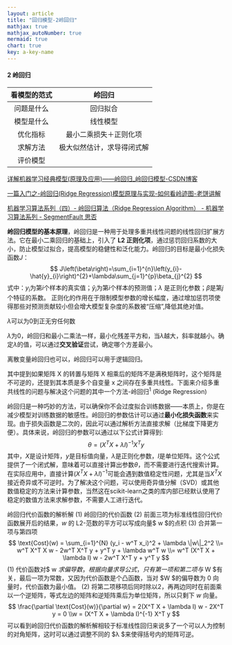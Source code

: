 ```yaml
---
layout: article
title: "回归模型-2岭回归"
mathjax: true
mathjax_autoNumber: true
mermaid: true
chart: true
key: a-key-name
---
```


#### 2 岭回归 

| 看模型的范式 |           岭回归           |
| :----------: | :------------------------: |
|  问题是什么  |          回归拟合          |
|  模型是什么  |          线性模型          |
|   优化指标   |   最小二乘损失＋正则化项   |
|   求解方法   | 极大似然估计，求导得闭式解 |
|   评价模型   |                            |

[详解机器学习经典模型(原理及应用)——岭回归_岭回归模型-CSDN博客](https://blog.csdn.net/ChaneMo/article/details/142390915)

[一篇入门之-岭回归(Ridge Regression)模型原理与实现-如何看岭迹图-老饼讲解](https://www.bbbdata.com/text/29)

[机器学习算法系列（四）- 岭回归算法（Ridge Regression Algorithm） - 机器学习算法系列 - SegmentFault 思否](https://segmentfault.com/a/1190000041233542)

**岭回归模型的基本原理**，岭回归是一种用于处理多重共线性问题的线性回归扩展方法。它在最小二乘回归的基础上，引入了 **L2 正则化项**，通过惩罚回归系数的大小，防止模型过拟合，提高模型的稳健性和泛化能力。岭回归的目标是最小化损失函数$J$：
$$
J\left(\beta\right)=\sum_{i=1}^{n}\left(y_{i}-\hat{y}_{i}\right)^{2}+\lambda\sum_{j=1}^{p}\beta_{j}^{2}
$$
式中：$y_{i}$为第$i$个样本的真实值；$\hat{y}_{i}$为第$i$个样本的预测值；$λ$ 是正则化参数；$β$是第$j$个特征的系数。
正则化的作用在于限制模型参数的增长幅度，通过增加惩罚项使得那些对预测贡献较小但会增大模型复杂度的系数被“压缩”,降低其绝对值。

$λ$可以为0到正无穷任何数

$λ$为0，岭回归和最小二乘法一样，最小化残差平方和，当$λ$越大，斜率就越小。确定$λ$的值，可以通过**交叉验证**尝试，确定哪个方差最小。

离散变量岭回归也可以，岭回归可以用于逻辑回归。

其中提到如果矩阵 X 的转置与矩阵 X 相乘后的矩阵不是满秩矩阵时，这个矩阵是不可逆的，还提到其本质是多个自变量 x 之间存在多重共线性。下面来介绍多重共线性的问题与解决这个问题的其中一个方法-岭回归$^1$ (Ridge Regression)

岭回归是一种巧妙的方法，可以确保你不会过度拟合训练数据——本质上，你是在减少模型对训练数据的敏感性。岭回归的参数估计可以通过**最小化损失函数**来实现。由于损失函数是二次的，因此可以通过解析方法直接求解（比梯度下降更方便）。具体来说，岭回归的参数可以通过以下公式计算得到:
$$
\theta = (X^TX + \lambda I)^{-1}X^Ty
$$
其中，$X$是设计矩阵，$y$是目标值向量，$λ$是正则化参数，$I$是单位矩阵。这个公式提供了一个闭式解，意味着可以直接计算出参数$θ$，而不需要进行迭代搜索计算。在实际应用中，直接计算$(X^TX + \lambda I)^{-1}$可能会遇到数值稳定性问题，尤其是当$X^TX$接近奇异或不可逆时。为了解决这个问题，可以使用奇异值分解（SVD）或其他数值稳定的方法来计算参数，当然这在scikit-learn之类的库内部已经默认使用了稳定的数值方法来求解参数，不需要人工进行迭代。

岭回归代价函数的解析解
(1) 岭回归的代价函数
(2) 前面三项为标准线性回归代价函数展开后的结果，$w$ 的 L2-范数的平方可以写成向量$ w $的点积
(3) 合并第一项与第四项
$$
\text{Cost}(w) = \sum_{i=1}^{N} (y_i - w^T x_i)^2 + \lambda \|w\|_2^2
\\= w^T X^T X w - 2w^T X^T y + y^T y + \lambda w^T w
\\= w^T (X^T X + \lambda I) w - 2w^T X^T y + y^T y
$$
(1) 代价函数对$ w $求偏导数，根据向量求导公式，只有第一项和第二项与$ W $有关，最后一项为常数，又因为代价函数是个凸函数，当对 $W $的偏导数为 0 向量时，代价函数为最小值。
(2) 将第二项移项后同时除以2，再两边同时在前面乘以一个逆矩阵，等式左边的矩阵和逆矩阵乘后为单位矩阵，所以只剩下 $w$ 向量。
$$
\frac{\partial \text{Cost}(w)}{\partial w} = 2(X^T X + \lambda I) w - 2X^T y = 0
\\w = (X^T X + \lambda I)^{-1} X^T y
$$
可以看到岭回归代价函数的解析解相较于标准线性回归来说多了一个可以人为控制的对角矩阵，这时可以通过调整不同的 $λ $来使得括号内的矩阵可逆。